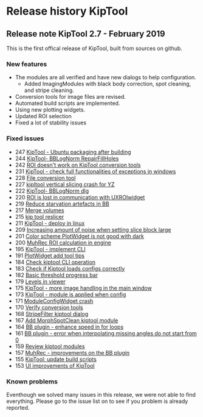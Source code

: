 # Release history KipTool

## Release note KipTool 2.7 - February 2019 
This is the first offical release of KipTool, built from sources on github. 

### New features
- The modules are all verified and have new dialogs to help configuration.
  - Added ImagingModules with black body correction, spot cleaning, and stripe cleaning.
- Conversion tools for image files are revised.
- Automated build scripts are implemented.
- Using new plotting widgets.
- Updated ROI selection
- Fixed a lot of stability issues

### Fixed issues
- 247 [ KipTool - Ubuntu packaging after building ]( https://api.github.com/repos/neutronimaging/imagingsuite/issues/247 )
- 244 [ KipTool- BBLogNorm RepairFillHoles ]( https://api.github.com/repos/neutronimaging/imagingsuite/issues/244 )
- 242 [ ROI doesn't work on KipTool conversion tools ]( https://api.github.com/repos/neutronimaging/imagingsuite/issues/242 )
- 231 [ KipTool - check full functionalities of exceptions in windows ]( https://api.github.com/repos/neutronimaging/imagingsuite/issues/231 )
- 228 [ File conversion tool ]( https://api.github.com/repos/neutronimaging/imagingsuite/issues/228 )
- 227 [ kipltool vertical slicing crash for YZ ]( https://api.github.com/repos/neutronimaging/imagingsuite/issues/227 )
- 222 [ KipTool- BBLogNorm dlg ]( https://api.github.com/repos/neutronimaging/imagingsuite/issues/222 )
- 220 [ ROI is lost in communication with UXROIwidget ]( https://api.github.com/repos/neutronimaging/imagingsuite/issues/220 )
- 219 [ Reduce starvation artefacts in BB ]( https://api.github.com/repos/neutronimaging/imagingsuite/issues/219 )
- 217 [ Merge volumes ]( https://api.github.com/repos/neutronimaging/imagingsuite/issues/217 )
- 215 [ kip tool reslicer ]( https://api.github.com/repos/neutronimaging/imagingsuite/issues/215 )
- 211 [ KipTool - deploy in linux ]( https://api.github.com/repos/neutronimaging/imagingsuite/issues/211 )
- 209 [ Increasing amount of noise when setting slice block large ]( https://api.github.com/repos/neutronimaging/imagingsuite/issues/209 )
- 201 [ Color scheme PlotWidget is not good with dark ]( https://api.github.com/repos/neutronimaging/imagingsuite/issues/201 )
- 200 [ MuhRec ROI calculation in engine ]( https://api.github.com/repos/neutronimaging/imagingsuite/issues/200 )
- 195 [ KipTool - implement CLI ]( https://api.github.com/repos/neutronimaging/imagingsuite/issues/195 )
- 191 [ PlotWidget add  tool tips ]( https://api.github.com/repos/neutronimaging/imagingsuite/issues/191 )
- 184 [ Check kiptool CLI operation ]( https://api.github.com/repos/neutronimaging/imagingsuite/issues/184 )
- 183 [ Check if Kiptool loads configs correctly ]( https://api.github.com/repos/neutronimaging/imagingsuite/issues/183 )
- 182 [ Basic threshold progress bar ]( https://api.github.com/repos/neutronimaging/imagingsuite/issues/182 )
- 179 [ Levels in viewer ]( https://api.github.com/repos/neutronimaging/imagingsuite/issues/179 )
- 175 [ KipTool - more image handling in the main window ]( https://api.github.com/repos/neutronimaging/imagingsuite/issues/175 )
- 173 [ KipTool - module is applied when config ]( https://api.github.com/repos/neutronimaging/imagingsuite/issues/173 )
- 171 [ ModuleConfigWidget crash ]( https://api.github.com/repos/neutronimaging/imagingsuite/issues/171 )
- 170 [ Verify conversion tools ]( https://api.github.com/repos/neutronimaging/imagingsuite/issues/170 )
- 168 [ StripeFilter kiptool dialog ]( https://api.github.com/repos/neutronimaging/imagingsuite/issues/168 )
- 167 [ Add MorphSpotClean kiptool module ]( https://api.github.com/repos/neutronimaging/imagingsuite/issues/167 )
- 164 [ BB plugin - enhance speed in for loops ]( https://api.github.com/repos/neutronimaging/imagingsuite/issues/164 )
- 161 [ BB plugin - error when interpolating missing angles do not start from 0 ]( https://api.github.com/repos/neutronimaging/imagingsuite/issues/161 )
- 159 [ Review kiptool modules ]( https://api.github.com/repos/neutronimaging/imagingsuite/issues/159 )
- 157 [ MuhRec - improvements on the BB plugin ]( https://api.github.com/repos/neutronimaging/imagingsuite/issues/157 )
- 155 [ KipTool: update build scripts ]( https://api.github.com/repos/neutronimaging/imagingsuite/issues/155 )
- 153 [ UI improvements of KipTool ]( https://api.github.com/repos/neutronimaging/imagingsuite/issues/153 )

### Known problems
Eventhough we solved many issues in this release, we were not able to find everything. Please go to the issue list on to see if you problem is already reported.
